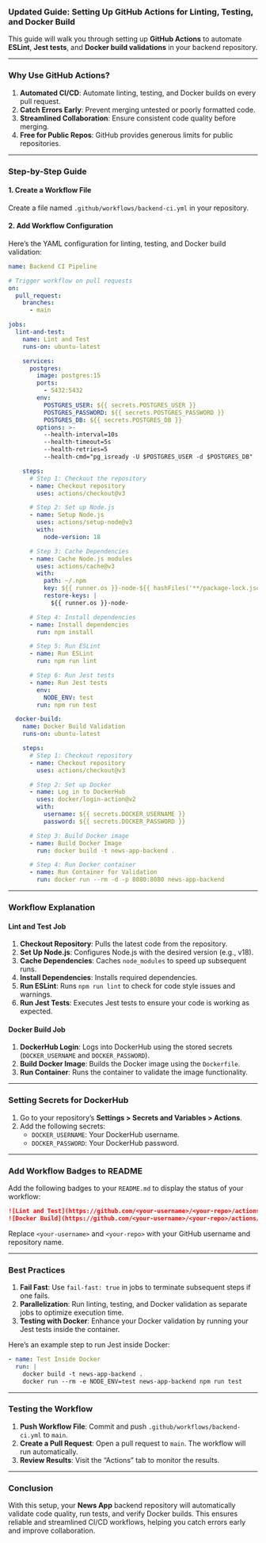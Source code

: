### Updated Guide: Setting Up GitHub Actions for Linting, Testing, and Docker Build

This guide will walk you through setting up **GitHub Actions** to automate **ESLint**, **Jest tests**, and **Docker build validations** in your backend repository.

---

### **Why Use GitHub Actions?**

1. **Automated CI/CD**: Automate linting, testing, and Docker builds on every pull request.
2. **Catch Errors Early**: Prevent merging untested or poorly formatted code.
3. **Streamlined Collaboration**: Ensure consistent code quality before merging.
4. **Free for Public Repos**: GitHub provides generous limits for public repositories.

---

### **Step-by-Step Guide**

#### **1. Create a Workflow File**

Create a file named `.github/workflows/backend-ci.yml` in your repository.

#### **2. Add Workflow Configuration**

Here’s the YAML configuration for linting, testing, and Docker build validation:

```yaml
name: Backend CI Pipeline

# Trigger workflow on pull requests
on:
  pull_request:
    branches:
      - main

jobs:
  lint-and-test:
    name: Lint and Test
    runs-on: ubuntu-latest

    services:
      postgres:
        image: postgres:15
        ports:
          - 5432:5432
        env:
          POSTGRES_USER: ${{ secrets.POSTGRES_USER }}
          POSTGRES_PASSWORD: ${{ secrets.POSTGRES_PASSWORD }}
          POSTGRES_DB: ${{ secrets.POSTGRES_DB }}
        options: >-
          --health-interval=10s
          --health-timeout=5s
          --health-retries=5
          --health-cmd="pg_isready -U $POSTGRES_USER -d $POSTGRES_DB"

    steps:
      # Step 1: Checkout the repository
      - name: Checkout repository
        uses: actions/checkout@v3

      # Step 2: Set up Node.js
      - name: Setup Node.js
        uses: actions/setup-node@v3
        with:
          node-version: 18

      # Step 3: Cache Dependencies
      - name: Cache Node.js modules
        uses: actions/cache@v3
        with:
          path: ~/.npm
          key: ${{ runner.os }}-node-${{ hashFiles('**/package-lock.json') }}
          restore-keys: |
            ${{ runner.os }}-node-

      # Step 4: Install dependencies
      - name: Install dependencies
        run: npm install

      # Step 5: Run ESLint
      - name: Run ESLint
        run: npm run lint

      # Step 6: Run Jest tests
      - name: Run Jest tests
        env:
          NODE_ENV: test
        run: npm run test

  docker-build:
    name: Docker Build Validation
    runs-on: ubuntu-latest

    steps:
      # Step 1: Checkout repository
      - name: Checkout repository
        uses: actions/checkout@v3

      # Step 2: Set up Docker
      - name: Log in to DockerHub
        uses: docker/login-action@v2
        with:
          username: ${{ secrets.DOCKER_USERNAME }}
          password: ${{ secrets.DOCKER_PASSWORD }}

      # Step 3: Build Docker image
      - name: Build Docker Image
        run: docker build -t news-app-backend .

      # Step 4: Run Docker container
      - name: Run Container for Validation
        run: docker run --rm -d -p 8080:8080 news-app-backend
```

---

### **Workflow Explanation**

#### **Lint and Test Job**
1. **Checkout Repository**: Pulls the latest code from the repository.
2. **Set Up Node.js**: Configures Node.js with the desired version (e.g., v18).
3. **Cache Dependencies**: Caches `node_modules` to speed up subsequent runs.
4. **Install Dependencies**: Installs required dependencies.
5. **Run ESLint**: Runs `npm run lint` to check for code style issues and warnings.
6. **Run Jest Tests**: Executes Jest tests to ensure your code is working as expected.

#### **Docker Build Job**
1. **DockerHub Login**: Logs into DockerHub using the stored secrets (`DOCKER_USERNAME` and `DOCKER_PASSWORD`).
2. **Build Docker Image**: Builds the Docker image using the `Dockerfile`.
3. **Run Container**: Runs the container to validate the image functionality.

---

### **Setting Secrets for DockerHub**

1. Go to your repository’s **Settings > Secrets and Variables > Actions**.
2. Add the following secrets:
   - `DOCKER_USERNAME`: Your DockerHub username.
   - `DOCKER_PASSWORD`: Your DockerHub password.

---

### **Add Workflow Badges to README**

Add the following badges to your `README.md` to display the status of your workflow:

```markdown
![Lint and Test](https://github.com/<your-username>/<your-repo>/actions/workflows/backend-ci.yml/badge.svg)
![Docker Build](https://github.com/<your-username>/<your-repo>/actions/workflows/backend-ci.yml/badge.svg)
```

Replace `<your-username>` and `<your-repo>` with your GitHub username and repository name.

---

### **Best Practices**

1. **Fail Fast**: Use `fail-fast: true` in jobs to terminate subsequent steps if one fails.
2. **Parallelization**: Run linting, testing, and Docker validation as separate jobs to optimize execution time.
3. **Testing with Docker**: Enhance your Docker validation by running your Jest tests inside the container.

Here’s an example step to run Jest inside Docker:
```yaml
- name: Test Inside Docker
  run: |
    docker build -t news-app-backend .
    docker run --rm -e NODE_ENV=test news-app-backend npm run test
```

---

### **Testing the Workflow**

1. **Push Workflow File**: Commit and push `.github/workflows/backend-ci.yml` to `main`.
2. **Create a Pull Request**: Open a pull request to `main`. The workflow will run automatically.
3. **Review Results**: Visit the “Actions” tab to monitor the results.

---

### **Conclusion**

With this setup, your **News App** backend repository will automatically validate code quality, run tests, and verify Docker builds. This ensures reliable and streamlined CI/CD workflows, helping you catch errors early and improve collaboration.
